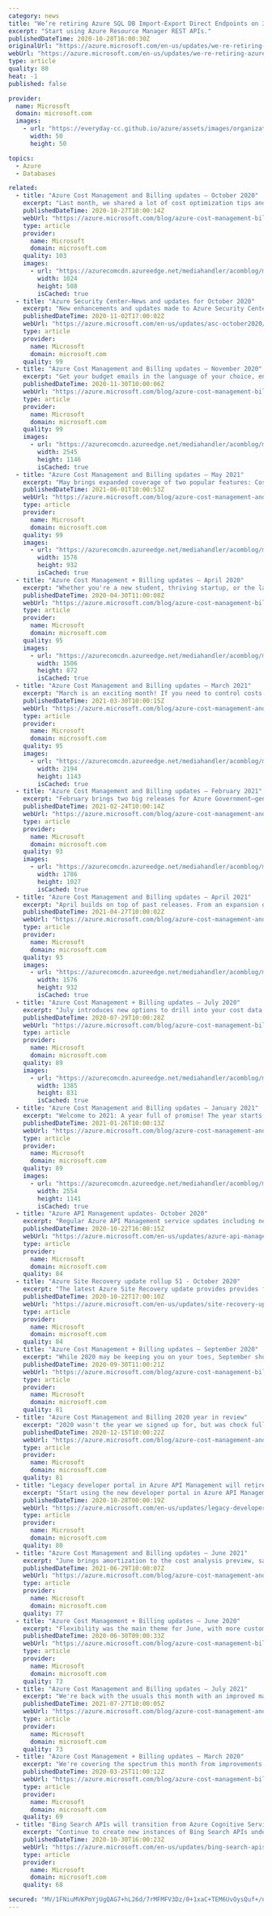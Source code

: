 ```yaml
---
category: news
title: "We’re retiring Azure SQL DB Import-Export Direct Endpoints on 31 October 2023 "
excerpt: "Start using Azure Resource Manager REST APIs."
publishedDateTime: 2020-10-28T16:00:30Z
originalUrl: "https://azure.microsoft.com/en-us/updates/we-re-retiring-azure-sql-db-importexport-direct-endpoints-on-31-october-2023/"
webUrl: "https://azure.microsoft.com/en-us/updates/we-re-retiring-azure-sql-db-importexport-direct-endpoints-on-31-october-2023/"
type: article
quality: 80
heat: -1
published: false

provider:
  name: Microsoft
  domain: microsoft.com
  images:
    - url: "https://everyday-cc.github.io/azure/assets/images/organizations/microsoft.com-50x50.jpg"
      width: 50
      height: 50

topics:
  - Azure
  - Databases

related:
  - title: "Azure Cost Management and Billing updates – October 2020"
    excerpt: "Last month, we shared a lot of cost optimization tips and tricks. Continuing with that focus, October is all about helping you save money on Azure infrastructure as a service (IaaS), database, or storage offerings. You'll also read about creating subscriptions via Azure Resource Manager deployment templates,"
    publishedDateTime: 2020-10-27T10:00:14Z
    webUrl: "https://azure.microsoft.com/blog/azure-cost-management-billing-updates-october-2020/"
    type: article
    provider:
      name: Microsoft
      domain: microsoft.com
    quality: 103
    images:
      - url: "https://azurecomcdn.azureedge.net/mediahandler/acomblog/media/Default/blog/bcb247c7-d8dd-4c00-a23d-fc83a68109b7.png"
        width: 1024
        height: 508
        isCached: true
  - title: "Azure Security Center—News and updates for October 2020"
    excerpt: "New enhancements and updates made to Azure Security Center in October 2020."
    publishedDateTime: 2020-11-02T17:00:02Z
    webUrl: "https://azure.microsoft.com/en-us/updates/asc-october2020/"
    type: article
    provider:
      name: Microsoft
      domain: microsoft.com
    quality: 99
  - title: "Azure Cost Management and Billing updates – November 2020"
    excerpt: "Get your budget emails in the language of your choice, enjoy a preview of new cost views optimized for resources and reservations, and take advantage of even more ways to save money! November is as action-packed as ever. And don't forget to check out new videos and documentation updates to help you be"
    publishedDateTime: 2020-11-30T10:00:06Z
    webUrl: "https://azure.microsoft.com/blog/azure-cost-management-billing-updates-november-2020/"
    type: article
    provider:
      name: Microsoft
      domain: microsoft.com
    quality: 99
    images:
      - url: "https://azurecomcdn.azureedge.net/mediahandler/acomblog/media/Default/blog/c1c05119-f726-4026-a91a-cb47b077522c.png"
        width: 2545
        height: 1146
        isCached: true
  - title: "Azure Cost Management and Billing updates – May 2021"
    excerpt: "May brings expanded coverage of two popular features: Cost allocation is now supported in all usage APIs and downloads and management group exports are now available in Azure Government. On top of this, you also have more custom date selection options in the cost analysis preview and four new generally"
    publishedDateTime: 2021-06-01T10:00:53Z
    webUrl: "https://azure.microsoft.com/blog/azure-cost-management-and-billing-updates-may-2021/"
    type: article
    provider:
      name: Microsoft
      domain: microsoft.com
    quality: 99
    images:
      - url: "https://azurecomcdn.azureedge.net/mediahandler/acomblog/media/Default/blog/0648ad0d-cce3-4779-85f9-01075ca471c4.gif"
        width: 1576
        height: 932
        isCached: true
  - title: "Azure Cost Management + Billing updates – April 2020"
    excerpt: "Whether you're a new student, thriving startup, or the largest enterprise, you have financial constraints and you need to know what you're spending, where, and how to plan for the future. Nobody wants a surprise when it comes to the bill, and this is where Azure Cost Management + Billing comes in.\r\n\r\nWe're"
    publishedDateTime: 2020-04-30T11:00:08Z
    webUrl: "https://azure.microsoft.com/blog/azure-cost-management-billing-updates-april-2020/"
    type: article
    provider:
      name: Microsoft
      domain: microsoft.com
    quality: 95
    images:
      - url: "https://azurecomcdn.azureedge.net/mediahandler/acomblog/media/Default/blog/099b92eb-591a-4ea0-b7b4-78f34f6e8f57.png"
        width: 1506
        height: 872
        isCached: true
  - title: "Azure Cost Management and Billing updates – March 2021"
    excerpt: "March is an exciting month! If you need to control costs and avoid projected overages, you'll want to check out changes to Cost Management budgets. You also have a new view optimized for viewing subscription costs as well as more ways to save, learning resources, and documentation updates. Enjoy!"
    publishedDateTime: 2021-03-30T10:00:15Z
    webUrl: "https://azure.microsoft.com/blog/azure-cost-management-and-billing-updates-march-2021/"
    type: article
    provider:
      name: Microsoft
      domain: microsoft.com
    quality: 95
    images:
      - url: "https://azurecomcdn.azureedge.net/mediahandler/acomblog/media/Default/blog/fc6464ee-ab4b-4e38-b8a2-ca23b235f49c.png"
        width: 2194
        height: 1143
        isCached: true
  - title: "Azure Cost Management and Billing updates – February 2021"
    excerpt: "February brings two big releases for Azure Government—general availability support for Pay-As-You-Go subscriptions and the cost allocation preview. You'll also see informational insights and a new download experience in the cost analysis preview, new ways to save with Azure, learning videos, and documentation"
    publishedDateTime: 2021-02-24T10:00:14Z
    webUrl: "https://azure.microsoft.com/blog/azure-cost-management-and-billing-updates-february-2021/"
    type: article
    provider:
      name: Microsoft
      domain: microsoft.com
    quality: 93
    images:
      - url: "https://azurecomcdn.azureedge.net/mediahandler/acomblog/media/Default/blog/11bf2f67-c65a-492a-bb2f-f0c9a29c4d6a.png"
        width: 1786
        height: 1027
        isCached: true
  - title: "Azure Cost Management and Billing updates – April 2021"
    excerpt: "April builds on top of past releases. From an expansion of the Retail Prices API to cover non-USD currencies to a new custom date picker based on your feedback. There's also new guidance for building out your cloud architecture for enterprises and operators as well as the usual cost optimization tips,"
    publishedDateTime: 2021-04-27T10:00:02Z
    webUrl: "https://azure.microsoft.com/blog/azure-cost-management-and-billing-updates-april-2021/"
    type: article
    provider:
      name: Microsoft
      domain: microsoft.com
    quality: 93
    images:
      - url: "https://azurecomcdn.azureedge.net/mediahandler/acomblog/media/Default/blog/32bde7e9-9671-4b37-82b7-fda1c7cfb748.gif"
        width: 1576
        height: 932
        isCached: true
  - title: "Azure Cost Management + Billing updates – July 2020"
    excerpt: "July introduces new options to drill into your cost data, save on Azure VMs and Data Lake storage, as well as new videos for even more cost-saving tips and tricks. "
    publishedDateTime: 2020-07-29T10:00:28Z
    webUrl: "https://azure.microsoft.com/blog/azure-cost-management-billing-updates-july-2020/"
    type: article
    provider:
      name: Microsoft
      domain: microsoft.com
    quality: 89
    images:
      - url: "https://azurecomcdn.azureedge.net/mediahandler/acomblog/media/Default/blog/11de86e7-4e6f-4cb8-bae6-8e6f6de9f9c5.png"
        width: 1385
        height: 831
        isCached: true
  - title: "Azure Cost Management and Billing updates – January 2021"
    excerpt: "Welcome to 2021: A year full of promise! The year starts out strong with two commonly requested features: a built-in view of cost broken down by resource group and remembering the last-used scope when opening Cost Management in the Azure portal. And, as always, we have tips and new ways to save money"
    publishedDateTime: 2021-01-26T10:00:13Z
    webUrl: "https://azure.microsoft.com/blog/azure-cost-management-and-billing-updates-january-2021/"
    type: article
    provider:
      name: Microsoft
      domain: microsoft.com
    quality: 89
    images:
      - url: "https://azurecomcdn.azureedge.net/mediahandler/acomblog/media/Default/blog/2fe3be90-f3df-4afb-9e1f-160650433961.png"
        width: 2554
        height: 1141
        isCached: true
  - title: "Azure API Management updates- October 2020"
    excerpt: "Regular Azure API Management service updates including new features, bug fixes, changes and other improvements."
    publishedDateTime: 2020-10-22T16:00:15Z
    webUrl: "https://azure.microsoft.com/en-us/updates/azure-api-management-updates-october-2020/"
    type: article
    provider:
      name: Microsoft
      domain: microsoft.com
    quality: 84
  - title: "Azure Site Recovery update rollup 51 - October 2020"
    excerpt: "The latest Azure Site Recovery update provides provides fixes, updated Linux support for the Mobility service, and download links for Site Recovery components."
    publishedDateTime: 2020-10-22T17:00:10Z
    webUrl: "https://azure.microsoft.com/en-us/updates/site-recovery-update-rollup-51-october-2020/"
    type: article
    provider:
      name: Microsoft
      domain: microsoft.com
    quality: 84
  - title: "Azure Cost Management + Billing updates – September 2020"
    excerpt: "While 2020 may be keeping you on your toes, September should help make your life a little bit easier with the general availability of AWS support in Azure Cost Management + Billing, allowing you to manage all your Azure and AWS costs in a single place; the preview of cost allocation, streamlining your"
    publishedDateTime: 2020-09-30T11:00:21Z
    webUrl: "https://azure.microsoft.com/blog/azure-cost-management-billing-updates-september-2020/"
    type: article
    provider:
      name: Microsoft
      domain: microsoft.com
    quality: 81
  - title: "Azure Cost Management and Billing 2020 year in review"
    excerpt: "2020 wasn't the year we signed up for, but was chock full nonetheless. From optimized account and invoice management experiences to richer reporting within and outside the portal; new ways to facilitate chargeback and more flexible budget alerts to an overwhelming amount of new cost optimization opportunities."
    publishedDateTime: 2020-12-15T10:00:22Z
    webUrl: "https://azure.microsoft.com/blog/azure-cost-management-and-billing-2020-year-in-review/"
    type: article
    provider:
      name: Microsoft
      domain: microsoft.com
    quality: 81
  - title: "Legacy developer portal in Azure API Management will retire on 31 October 2023 "
    excerpt: "Start using the new developer portal in Azure API Management."
    publishedDateTime: 2020-10-28T00:00:19Z
    webUrl: "https://azure.microsoft.com/en-us/updates/legacy-developer-portal-in-azure-api-management-will-retire-on-31-october-2023/"
    type: article
    provider:
      name: Microsoft
      domain: microsoft.com
    quality: 80
  - title: "Azure Cost Management and Billing updates – June 2021"
    excerpt: "June brings amortization to the cost analysis preview, says goodbye to Cloudyn, and welcomes many new ways to optimize your costs, from 5 new generally available offers and 5 new previews to 3 lower prices and 3 expanded free offers. And as always, more documentation updates. Enjoy!"
    publishedDateTime: 2021-06-29T10:00:07Z
    webUrl: "https://azure.microsoft.com/blog/azure-cost-management-and-billing-updates-june-2021/"
    type: article
    provider:
      name: Microsoft
      domain: microsoft.com
    quality: 77
  - title: "Azure Cost Management + Billing updates – June 2020"
    excerpt: "Flexibility was the main theme for June, with more customizable budget notifications, a way to monitor your cost recommendations, and automated subscription creation for Azure Government. And of course, these are just a few highlights. Don't forget to check out new ways to save, a new video, and our"
    publishedDateTime: 2020-06-30T09:00:33Z
    webUrl: "https://azure.microsoft.com/blog/azure-cost-management-billing-updates-june-2020/"
    type: article
    provider:
      name: Microsoft
      domain: microsoft.com
    quality: 73
  - title: "Azure Cost Management and Billing updates – July 2021"
    excerpt: "We're back with the usuals this month with an improved management experience, 9 new ways to save money with Azure, 3 videos, and 5 documentation updates. Stay tuned for even more next month!"
    publishedDateTime: 2021-07-27T10:00:05Z
    webUrl: "https://azure.microsoft.com/blog/azure-cost-management-and-billing-updates-july-2021/"
    type: article
    provider:
      name: Microsoft
      domain: microsoft.com
    quality: 73
  - title: "Azure Cost Management + Billing updates – March 2020"
    excerpt: "We're covering the spectrum this month from improvements to help you stay on top of all your pay-as-you-go (PAYG) invoices to 4 new ways to save money and a wealth of new, quick videos to help you learn how to manage and optimize your costs."
    publishedDateTime: 2020-03-25T11:00:12Z
    webUrl: "https://azure.microsoft.com/blog/azure-cost-management-billing-updates-march-2020/"
    type: article
    provider:
      name: Microsoft
      domain: microsoft.com
    quality: 69
  - title: "Bing Search APIs will transition from Azure Cognitive Services to Azure Marketplace on 31 October 2023 "
    excerpt: "Continue to create new instances of Bing Search APIs under the Azure Marketplace. "
    publishedDateTime: 2020-10-30T16:00:23Z
    webUrl: "https://azure.microsoft.com/en-us/updates/bing-search-apis-will-transition-from-azure-cognitive-services-to-azure-marketplace-on-31-october-2023/"
    type: article
    provider:
      name: Microsoft
      domain: microsoft.com
    quality: 68

secured: "MV/1FNiuMVKPmYjUgQAG7+hL26d/7rMFMFV3Dz/0+1xaC+TEM6UvOysQuf+/np5T2M0t86+2j3vplbpGTicWA6vQamRV/DZmbNKwJZnKNMJKknVkzp9/j7YUNjeQrbZloTqzHREZjd3wJJdUsLD2aOjPp8ROvVH20gGJmHwnqe8P3KFx3WLHRZLa0ryUAiq6+8EYGA8c85AlwbrWsYczWuKZVc+DwwWDizGIv9RsgoCdVveOyuriNKWu3l4Sz+RwMaglR+q12uQ95qUwvxfwEG6iXXvDZ14eqQms9MzoZJKH4gXE7IprOOF5jvPAgoIt36ydK9aJv79/SfomfDss9I8ivwaFscfl+Ln3+RRNHi4=;K522a7K3KvP/nsYXYg8nAA=="
---
```


